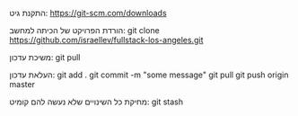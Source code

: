 התקנת גיט:
https://git-scm.com/downloads

הורדת הפרויקט של הכיתה למחשב:
git clone https://github.com/israellev/fullstack-los-angeles.git 

משיכת עדכון:
git pull

העלאת עדכון:
git add .
git commit -m "some message"
git pull
git push origin master


מחיקת כל השינויים שלא נעשה להם קומיט:
git stash




